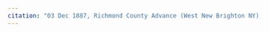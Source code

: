 ```yaml
---
citation: "03 Dec 1887, Richmond County Advance (West New Brighton NY), p, nyhistoricnewspapers.org."
---
```

